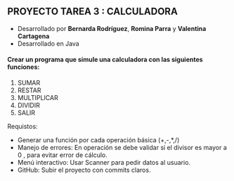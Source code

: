 ## PROYECTO TAREA 3 : CALCULADORA

* Desarrollado por __Bernarda Rodríguez__, __Romina Parra__ y __Valentina Cartagena__
* Desarrollado en Java

####  Crear un programa que simule una calculadora con las siguientes funciones:

1) SUMAR
2) RESTAR
3) MULTIPLICAR
4) DIVIDIR
5) SALIR

Requistos:

*  Generar una función por cada operación básica (+,-,*,/)
*  Manejo de errores: En operación se debe validar si el divisor es mayor a 0 , para evitar error de cálculo.
*  Menú interactivo: Usar Scanner para pedir datos al usuario.
*  GitHub: Subir el proyecto con commits claros.
